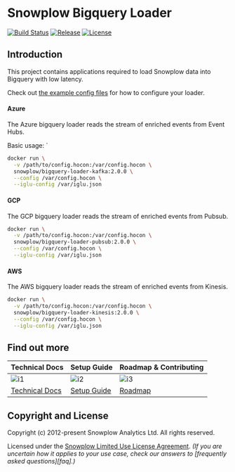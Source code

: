 # Snowplow Bigquery Loader

[![Build Status][build-image]][build]
[![Release][release-image]][releases]
[![License][license-image]][license]

## Introduction

This project contains applications required to load Snowplow data into Bigquery with low latency.

Check out [the example config files](./config) for how to configure your loader.

#### Azure

The Azure bigquery loader reads the stream of enriched events from Event Hubs.

Basic usage:
`
```bash
docker run \
  -v /path/to/config.hocon:/var/config.hocon \
  snowplow/bigquery-loader-kafka:2.0.0 \
  --config /var/config.hocon \
  --iglu-config /var/iglu.json
```

#### GCP

The GCP bigquery loader reads the stream of enriched events from Pubsub.

```bash
docker run \
  -v /path/to/config.hocon:/var/config.hocon \
  snowplow/bigquery-loader-pubsub:2.0.0 \
  --config /var/config.hocon \
  --iglu-config /var/iglu.json
```

#### AWS

The AWS bigquery loader reads the stream of enriched events from Kinesis.

```bash
docker run \
  -v /path/to/config.hocon:/var/config.hocon \
  snowplow/bigquery-loader-kinesis:2.0.0 \
  --config /var/config.hocon \
  --iglu-config /var/iglu.json
```

## Find out more

| Technical Docs             | Setup Guide          | Roadmap & Contributing |
|----------------------------|----------------------|------------------------|
| ![i1][techdocs-image]      | ![i2][setup-image]   | ![i3][roadmap-image]   |
| [Technical Docs][techdocs] | [Setup Guide][setup] | [Roadmap][roadmap]     |



## Copyright and License

Copyright (c) 2012-present Snowplow Analytics Ltd. All rights reserved.

Licensed under the [Snowplow Limited Use License Agreement][license]. _(If you are uncertain how it applies to your use case, check our answers to [frequently asked questions][faq].)_

[techdocs-image]: https://d3i6fms1cm1j0i.cloudfront.net/github/images/techdocs.png
[setup-image]: https://d3i6fms1cm1j0i.cloudfront.net/github/images/setup.png
[roadmap-image]: https://d3i6fms1cm1j0i.cloudfront.net/github/images/roadmap.png
[setup]: https://docs.snowplow.io/docs/getting-started-on-snowplow-open-source/
[techdocs]: https://docs.snowplow.io/docs/pipeline-components-and-applications/loaders-storage-targets/bigquery-loader/
[roadmap]: https://github.com/snowplow/snowplow/projects/7

[build-image]: https://github.com/snowplow-incubator/snowplow-bigquery-loader/workflows/CI/badge.svg
[build]: https://github.com/snowplow-incubator/snowplow-bigquery-loader/actions/workflows/ci.yml

[release-image]: https://img.shields.io/badge/release-2.0.0-blue.svg?style=flat
[releases]: https://github.com/snowplow-incubator/snowplow-biguery-loader/releases

[license]: https://docs.snowplow.io/limited-use-license-1.1
[license-image]: https://img.shields.io/badge/license-Snowplow--Limited--Use-blue.svg?style=flat
